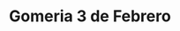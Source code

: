 ---
title: "Gomeria 3 de Febrero"
url: /saenz-pena/gomeria-3-de-febrero/
shop: reparación de automóviles
---